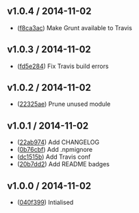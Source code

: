 ## v1.0.4 / 2014-11-02

 * ([f8ca3ac](https://github.com/tanem/grunt-ptor/commit/f8ca3ac8a8bb35e6aa2b8eb9b785fa77615d205f)) Make Grunt available to Travis

## v1.0.3 / 2014-11-02

 * ([fd5e284](https://github.com/tanem/grunt-ptor/commit/fd5e28446ebaaef0e495038ff3dcb9a2af962d25)) Fix Travis build errors

## v1.0.2 / 2014-11-02

 * ([22325ae](https://github.com/tanem/grunt-ptor/commit/22325ae1ee1f8882719787d7ff8e68f8b28a90a1)) Prune unused module

## v1.0.1 / 2014-11-02

 * ([22ab974](https://github.com/tanem/grunt-ptor/commit/22ab9742fcc8ac3cd6574345e28b4f3f16cc3e10)) Add CHANGELOG
 * ([0b76cbf](https://github.com/tanem/grunt-ptor/commit/0b76cbfa54a7fbb0917537b7bcc2fb80d28e0e7f)) Add .npmignore
 * ([dc1515b](https://github.com/tanem/grunt-ptor/commit/dc1515be534397e9bd5804b489704903d13e146c)) Add Travis conf
 * ([20b7dd2](https://github.com/tanem/grunt-ptor/commit/20b7dd2c70b86a65e4af00950866ce6cab035e33)) Add README badges

## v1.0.0 / 2014-11-02

 * ([040f399](https://github.com/tanem/grunt-ptor/commit/040f399d7d034b8c0b8b78bb7034085cf61f30d1)) Intialised